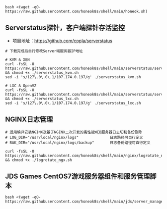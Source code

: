 ```shell
bash <(wget -qO- https://raw.githubusercontent.com/honeok8s/shell/main/honeok.sh)
```

## Serverstatus探针，客户端探针存活监控
* 项目地址：https://github.com/cppla/serverstatus
```shell
# 下载完成后自行修改Server端服务器IP地址

# KVM & XEN
curl -fsSL -O https://raw.githubusercontent.com/honeok8s/shell/main/serverstatus/serverstatus_kvm.sh && chmod +x ./serverstatus_kvm.sh
sed -i 's/127\.0\.0\.1/107.174.0.197/g' ./serverstatus_kvm.sh

# LXC & OpenVZ
curl -fsSL -O https://raw.githubusercontent.com/honeok8s/shell/main/serverstatus/serverstatus_lxc.sh && chmod +x ./serverstatus_lxc.sh
sed -i 's/127\.0\.0\.1/107.174.0.197/g' ./serverstatus_lxc.sh
```
## NGINX日志管理
```shell
# 适用编译安装NGINX及基于NGINX二次开发的高性能WEB服务器日志切割备份删除
# LOG_DIR="/usr/local/nginx/logs"              日志路径可自行定义
# BAK_DIR="/usr/local/nginx/logs/backup"       日志备份路径可自行定义

curl -fsSL -O https://raw.githubusercontent.com/honeok8s/shell/main/nginx/logrotate_ngx.sh && chmod +x ./logrotate_ngx.sh
```

## JDS Games CentOS7游戏服务器组件和服务管理脚本
```shell
bash <(wget -qO- https://raw.githubusercontent.com/honeok8s/shell/main/jds/server_manager_main.sh)
```
